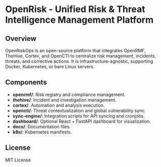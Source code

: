 # OpenRisk - Unified Risk & Threat Intelligence Management Platform

## Overview
OpenRiskOps is an open-source platform that integrates OpenRMF, TheHive, Cortex, and OpenCTI to centralize risk management, incidents, threats, and corrective actions. It is infrastructure-agnostic, supporting Docker, Kubernetes, or bare Linux servers.

## Components
- **openrmf/**: Risk registry and compliance management.
- **thehive/**: Incident and investigation management.
- **cortex/**: Automation and analysis execution.
- **opencti/**: Threat contextualization and global vulnerability sync.
- **sync-engine/**: Integration scripts for API syncing and cronjobs.
- **dashboard/**: Optional React + FastAPI dashboard for visualization.
- **docs/**: Documentation files.
- **k8s/**: Kubernetes manifests.

## License
MIT License